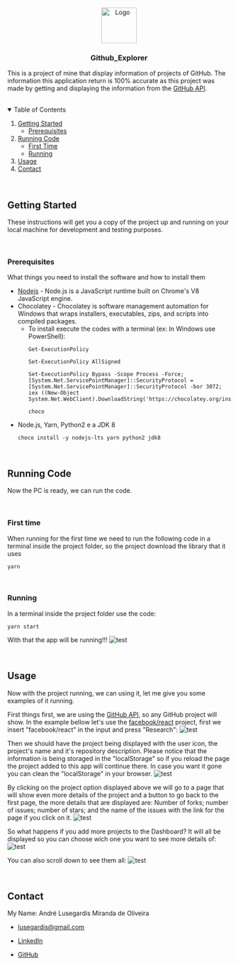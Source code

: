 <!-- PROJECT LOGO -->
<br />
<p align="center">
  <a href="https://github.com/othneildrew/Best-README-Template">
    <img src="_README.md/icon.png?" alt="Logo" width="80" height="80">
  </a>

  <h3 align="center">Github_Explorer</h3>
</p>

This is a project of mine that display information of projects of GitHub. The information this application return is 100% accurate as this project was made by getting and displaying the information from the [GitHub API](https://api.github.com/).

</br>

<!-- TABLE OF CONTENTS -->
<details open="open">
  <summary>Table of Contents</summary>
  <ol>
    <li>
      <a href="#getting-started">Getting Started</a>
      <ul>
        <li><a href="#prerequisites">Prerequisites</a></li>
      </ul>
    </li>
    <li>
      <a href="#running-code">Running Code</a>
      <ul>
        <li><a href="#first-time">First Time</a></li>
        <li><a href="#running">Running</a></li>
      </ul>
    </li>
    <li><a href="#usage">Usage</a></li>
    <li><a href="#contact">Contact</a></li>
  </ol>
</details>

</br>

## Getting Started

These instructions will get you a copy of the project up and running on your local machine for development and testing purposes.

</br>

### Prerequisites

What things you need to install the software and how to install them

* [Nodejs](https://nodejs.org/en/) - Node.js is a JavaScript runtime built on Chrome's V8 JavaScript engine.
* Chocolatey - Chocolatey is software management automation for Windows that wraps installers, executables, zips, and scripts into compiled packages.
  * To install execute the codes with a terminal (ex: In Windows use PowerShell):
    ```
    Get-ExecutionPolicy
    ```
    ```
    Set-ExecutionPolicy AllSigned
    ```
    ```
    Set-ExecutionPolicy Bypass -Scope Process -Force; [System.Net.ServicePointManager]::SecurityProtocol = [System.Net.ServicePointManager]::SecurityProtocol -bor 3072; iex ((New-Object System.Net.WebClient).DownloadString('https://chocolatey.org/install.ps1'))
    ```
    ```
    choco
    ```
* Node.js, Yarn, Python2 e a JDK 8
  ```
  choco install -y nodejs-lts yarn python2 jdk8
  ```

</br>

## Running Code

Now the PC is ready, we can run the code.

</br>

### First time

When running for the first time we need to run the following code in a terminal inside the project folder, so the project download the library that it uses

```
yarn
```

</br>

### Running

In a terminal inside the project folder use the code:

```
yarn start
```

With that the app will be running!!!
![test](https://github.com/MestreALMO/Github_Explorer/blob/master/_README.md/App/01.png?raw=true)

</br>

## Usage

Now with the project running, we can using it, let me give you some examples of it running.

First things first, we are using the [GitHub API](https://api.github.com/), so any GitHub project will show. In the example bellow let's use the [facebook/react](https://github.com/facebook/react) project, first we insert "facebook/react" in the input and press "Research":
![test](https://github.com/MestreALMO/Github_Explorer/blob/master/_README.md/App/02.png?raw=true)

Then we should have the project being displayed with the user icon, the project's name and it's repository description. Please notice that the information is being storaged in the "localStorage" so if you reload the page the project added to this app will continue there. In case you want it gone you can clean the "localStorage" in your browser.
![test](https://github.com/MestreALMO/Github_Explorer/blob/master/_README.md/App/03.png?raw=true)

By clicking on the project option displayed above we will go to a page that will show even more details of the project and a button to go back to the first page, the more details that are displayed are: Number of forks; number of issues; number of stars; and the name of the issues with the link for the page if you click on it.
![test](https://github.com/MestreALMO/Github_Explorer/blob/master/_README.md/App/04.png?raw=true)

So what happens if you add more projects to the Dashboard? It will all be displayed so you can choose wich one you want to see more details of:
![test](https://github.com/MestreALMO/Github_Explorer/blob/master/_README.md/App/05.png?raw=true)

You can also scroll down to see them all:
![test](https://github.com/MestreALMO/Github_Explorer/blob/master/_README.md/App/06.png?raw=true)

</br>

## Contact

My Name: André Lusegardis Miranda de Oliveira

  * lusegardis@gmail.com

  * [LinkedIn](https://www.linkedin.com/in/andr%C3%A9-lusegardis/)

  * [GitHub](https://github.com/MestreALMO)
